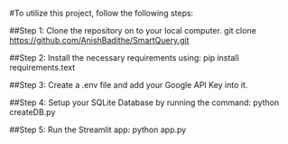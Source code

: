 #To utilize this project, follow the following steps:

##Step 1: Clone the repository on to your local computer.
 git clone https://github.com/AnishBadithe/SmartQuery.git

 ##Step 2: Install the necessary requirements using:
 pip install requirements.text

 ##Step 3: Create a .env file and add your Google API Key into it.

 ##Step 4: Setup your SQLite Database by running the command:
 python createDB.py

 ##Step 5: Run the Streamlit app:
 python app.py
